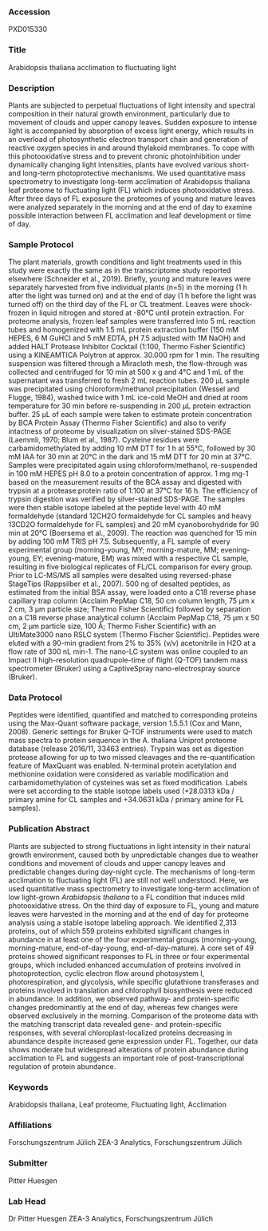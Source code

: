 ### Accession
PXD015330

### Title
Arabidopsis thaliana acclimation to fluctuating light

### Description
Plants are subjected to perpetual fluctuations of light intensity and spectral composition in their natural growth environment, particularly due to movement of clouds and upper canopy leaves. Sudden exposure to intense light is accompanied by absorption of excess light energy, which results in an overload of photosynthetic electron transport chain and generation of reactive oxygen species in and around thylakoid membranes. To cope with this photooxidative stress and to prevent chronic photoinhibition under dynamically changing light intensities, plants have evolved various short- and long-term photoprotective mechanisms. We used quantitative mass spectrometry to investigate long-term acclimation of Arabidopsis thaliana leaf proteome to fluctuating light (FL) which induces photooxidative stress. After three days of FL exposure the proteomes of young and mature leaves were analyzed separately in the morning and at the end of day to examine possible interaction between FL acclimation and leaf development or time of day.

### Sample Protocol
The plant materials, growth conditions and light treatments used in this study were exactly the same as in the transcriptome study reported elsewhere (Schneider et al., 2019). Briefly, young and mature leaves were separately harvested from five individual plants (n=5) in the morning (1 h after the light was turned on) and at the end of day (1 h before the light was turned off) on the third day of the FL or CL treatment. Leaves were shock-frozen in liquid nitrogen and stored at -80°C until protein extraction. For proteome analysis, frozen leaf samples were transferred into 5 mL reaction tubes and homogenized with 1.5 mL protein extraction buffer (150 mM HEPES, 6 M GuHCl and 5 mM EDTA, pH 7.5 adjusted with 1M NaOH) and added HALT Protease Inhibitor Cocktail (1:100, Thermo Fisher Scientific) using a KINEAMTICA Polytron at approx. 30.000 rpm for 1 min. The resulting suspension was filtered through a Miracloth mesh, the flow-through was collected and centrifuged for 10 min at 500 x g and 4°C and 1 mL of the supernatant was transferred to fresh 2 mL reaction tubes. 200 µL sample was precipitated using chloroform/methanol precipitation (Wessel and Flugge, 1984), washed twice with 1 mL ice-cold MeOH and dried at room temperature for 30 min before re-suspending in 200 µL protein extraction buffer. 25 µL of each sample were taken to estimate protein concentration by BCA Protein Assay (Thermo Fisher Scientific) and also to verify intactness of proteome by visualization on silver-stained SDS-PAGE (Laemmli, 1970; Blum et al., 1987). Cysteine residues were carbamidomethylated by adding 10 mM DTT for 1 h at 55°C, followed by 30 mM IAA for 30 min at 20°C in the dark and 15 mM DTT for 20 min at 37°C. Samples were precipitated again using chloroform/methanol, re-suspended in 100 mM HEPES pH 8.0 to a protein concentration of approx. 1 mg mg-1 based on the measurement results of the BCA assay and digested with trypsin at a protease:protein ratio of 1:100 at 37°C for 16 h. The efficiency of trypsin digestion was verified by silver-stained SDS-PAGE. The samples were then stable isotope labeled at the peptide level with 40 mM formaldehyde (standard 12CH2O formaldehyde for CL samples and heavy 13CD2O  formaldehyde for FL samples) and 20 mM cyanoborohydride for 90 min at 20°C (Boersema et al., 2009). The reaction was quenched for 15 min by adding 100 mM TRIS pH 7.5. Subsequently, a FL sample of every experimental group (morning-young, MY; morning-mature, MM; evening-young, EY; evening-mature, EM) was mixed with a respective CL sample, resulting in five biological replicates of FL/CL comparison for every group. Prior to LC-MS/MS all samples were desalted using reversed-phase StageTips (Rappsilber et al., 2007). 500 ng of desalted peptides, as estimated from the initial BSA assay, were loaded onto a C18 reverse phase capillary trap column (Acclaim PepMap C18, 50 cm  column length, 75 µm x 2 cm, 3 µm particle size; Thermo Fisher Scientific) followed by separation on a C18 reverse phase analytical column (Acclaim PepMap C18, 75 µm x 50 cm, 2 µm particle size, 100 Å; Thermo Fisher Scientific) with an UltiMate3000 nano RSLC system (Thermo Fischer Scientific). Peptides were eluted with a 90-min gradient from 2% to 35% (v/v) acetonitrile in H2O at a flow rate of 300 nL min-1. The nano-LC system was online coupled to an Impact II high-resolution quadrupole-time of flight (Q-TOF) tandem mass spectrometer (Bruker) using a CaptiveSpray nano-electrospray source (Bruker).

### Data Protocol
Peptides were identified, quantified and matched to corresponding proteins using the Max-Quant software package, version 1.5.5.1 (Cox and Mann, 2008). Generic settings for Bruker Q-TOF instruments were used to match mass spectra to protein sequence in the A. thaliana Uniprot proteome database (release 2016/11, 33463 entries). Trypsin was set as digestion protease allowing for up to two missed cleavages and the re-quantification feature of MaxQuant was enabled. N-terminal protein acetylation and methionine oxidation were considered as variable modification and carbamidomethylation of cysteines was set as fixed modification. Labels were set according to the stable isotope labels used (+28.0313 kDa / primary amine for CL samples and +34.0631 kDa / primary amine for FL samples).

### Publication Abstract
Plants are subjected to strong fluctuations in light intensity in their natural growth environment, caused both by unpredictable changes due to weather conditions and movement of clouds and upper canopy leaves and predictable changes during day-night cycle. The mechanisms of long-term acclimation to fluctuating light (FL) are still not well understood. Here, we used quantitative mass spectrometry to investigate long-term acclimation of low light-grown <i>Arabidopsis thaliana</i> to a FL condition that induces mild photooxidative stress. On the third day of exposure to FL, young and mature leaves were harvested in the morning and at the end of day for proteome analysis using a stable isotope labeling approach. We identified 2,313 proteins, out of which 559 proteins exhibited significant changes in abundance in at least one of the four experimental groups (morning-young, morning-mature, end-of-day-young, end-of-day-mature). A core set of 49 proteins showed significant responses to FL in three or four experimental groups, which included enhanced accumulation of proteins involved in photoprotection, cyclic electron flow around photosystem I, photorespiration, and glycolysis, while specific glutathione transferases and proteins involved in translation and chlorophyll biosynthesis were reduced in abundance. In addition, we observed pathway- and protein-specific changes predominantly at the end of day, whereas few changes were observed exclusively in the morning. Comparison of the proteome data with the matching transcript data revealed gene- and protein-specific responses, with several chloroplast-localized proteins decreasing in abundance despite increased gene expression under FL. Together, our data shows moderate but widespread alterations of protein abundance during acclimation to FL and suggests an important role of post-transcriptional regulation of protein abundance.

### Keywords
Arabidopsis thaliana, Leaf proteome, Fluctuating light, Acclimation

### Affiliations
Forschungszentrum Jülich
ZEA-3 Analytics, Forschungszentrum Jülich

### Submitter
Pitter Huesgen

### Lab Head
Dr Pitter Huesgen
ZEA-3 Analytics, Forschungszentrum Jülich


